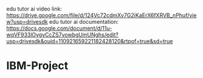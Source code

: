 edu tutor ai video link: https://drive.google.com/file/d/124Vc72cdmXv7G2iKaErX6fXRVB_nPhuf/view?usp=drivesdk
edu tutor ai documentation: https://docs.google.com/document/d/11u-wqVF933lOygyCcZS7yowbgUmUNghs/edit?usp=drivesdk&ouid=110921659221182428120&rtpof=true&sd=true
# IBM-Project
